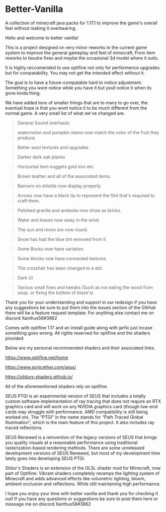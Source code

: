 # Better-Vanilla
 A collection of minecraft java packs for 1.17.1 to improve the game's overall feel without making it overbearing.


Hello and welcome to better vanilla! 

This is a project designed on very minor reworks to the current game system to improve the general gameplay and feel of minecraft, From item reworks to texutre fixes and maybe the occasional 3d model where it suits.

It is highly reccomended to use optifine not only for performence upgrades but for compatability. You may not get the intended effect without it.

The goal is to have a future-compatable hard to notice adjustment. Something you wont notice while you have it but youll notice it when its gone kinda thing. 

We have added tons of smaller things that are to many to go over, the eventual hope is that you wont notice it to be much different from the normal game. A very small list of what we've changed are.

>General Sound overhauls

>watermelon and pumpkin stems now match the color of the fruit they produce.

>Better wool textures and upgrades

>Darker dark oak planks

>Horizontal item nuggets gold iron etc

>Brown leather and all of the associated items.

>Banners on shields now display properly

>Arrows now have a black tip to represent the flint that's required to craft them.

>Polished granite and andesite now show as bricks. 

>Water and leaves now sway in the wind. 

>The sun and moon are now round.

>Snow has had the blue tint removed from it

>Some Bocks now have variation.

>Some blocks now have connected textures.

>The crosshair has been changed to a dot.

>Dark UI

>Various small fixes and tweaks (Such as not eating the wood from soup. or fixing the bottom of blaze's)

Thank you for your understanding and support in our redesign if you have any suggestions be sure to put them into the issues section of the GitHub there will be a feature request template. For anything else contact me on discord Xanthus58#3862

Comes with optifine 1.17 and an install guide along with jarfix just incase something goes wrong. All rights reserved for optifine and the shaders provided 

Below are my personal recommended shaders and their associated links.

https://www.optifine.net/home

https://www.sonicether.com/seus/

https://sildurs-shaders.github.io/

All of the aforementioned shaders rely on optifine.

SEUS PTGI is an experimental version of SEUS that includes a totally custom software implementation of ray tracing that does not require an RTX graphics card and will work on any NVIDIA graphics card (though low-end cards may struggle with performance. AMD compatibility is still being worked on). The “PTGI” in the name stands for “Path Traced Global Illumination”, which is the main feature of this project. It also includes ray traced reflections.

SEUS Renewed is a reinvention of the legacy versions of SEUS that brings you quality visuals at a reasonable performance using traditional rasterization-based rendering methods. There are some unreleased development versions of SEUS Renewed, but most of my development time lately goes into developing SEUS PTGI.

Sildur's Shaders is an extension of the GLSL shader mod for Minecraft, now part of Optifine.
Vibrant shaders completely revamps the lighting system of Minecraft and adds advanced effects like volumetric lighting, bloom, ambient occlusion and reflections. While still maintaining high performance.


I hope you enjoy your time with better vanilla and thank you for checking it out! If you have any questions or suggestions be sure to post them here or message me on discord Xanthus58#3862
